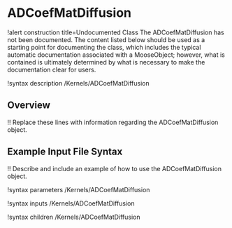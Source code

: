 # ADCoefMatDiffusion

!alert construction title=Undocumented Class
The ADCoefMatDiffusion has not been documented. The content listed below should be used as a starting point for
documenting the class, which includes the typical automatic documentation associated with a
MooseObject; however, what is contained is ultimately determined by what is necessary to make the
documentation clear for users.

!syntax description /Kernels/ADCoefMatDiffusion

## Overview

!! Replace these lines with information regarding the ADCoefMatDiffusion object.

## Example Input File Syntax

!! Describe and include an example of how to use the ADCoefMatDiffusion object.

!syntax parameters /Kernels/ADCoefMatDiffusion

!syntax inputs /Kernels/ADCoefMatDiffusion

!syntax children /Kernels/ADCoefMatDiffusion
